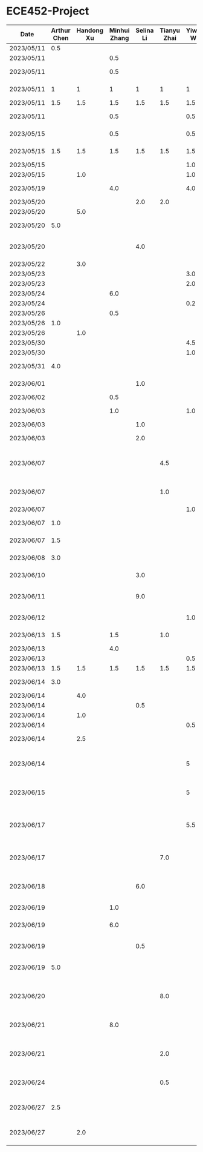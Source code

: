 # ECE452-Project
| Date       | Arthur Chen | Handong Xu | Minhui Zhang | Selina Li | Tianyu Zhai | Yiwen Wu | Task                                                                                                  |
|------------|-------------|------------|--------------|-----------|-------------|----------|-------------------------------------------------------------------------------------------------------|
| 2023/05/11 | 0.5         |            |              |           |             |          | Setup Github repo                                                                                     |
| 2023/05/11 |             |            | 0.5          |           |             |          | Setup notions teamspace                                                                               |
| 2023/05/11 |             |            | 0.5          |           |             |          | Summarize project and proposal requirements                                                           |
| 2023/05/11 | 1           | 1          | 1            | 1         | 1           | 1        | Think & document 3 feasible ideas                                                                     |
| 2023/05/11 | 1.5         | 1.5        | 1.5          | 1.5       | 1.5         | 1.5      | Discuss & Select Idea                                                                                 |
| 2023/05/11 |             |            | 0.5          |           |             | 0.5      | Create TimeLog.md and README.md                                                                       |
| 2023/05/15 |             |            | 0.5          |           |             | 0.5      | Divide task on proposal and design                                                                    |
| 2023/05/15 | 1.5         | 1.5        | 1.5          | 1.5       | 1.5         | 1.5      | Meeting on proposal and design                                                                        |
| 2023/05/15 |             |            |              |           |             | 1.0      | Initial design on UI                                                                                  |
| 2023/05/15 |             | 1.0        |              |           |             | 1.0      | Upgrade UI design                                                                                     |
| 2023/05/19 |             |            | 4.0          |           |             | 4.0      | Design architecture view and architecture style                                                       |
| 2023/05/20 |             |            |              | 2.0       | 2.0         |          | Discuss design patterns                                                                               |
| 2023/05/20 |             | 5.0        |              |           |             |          | UI design in Figma                                                                                    |
| 2023/05/20 | 5.0         |            |              |           |             |          | Write documentations proposal                                                                         |
| 2023/05/20 |             |            |              | 4.0       |             |          | Demonstrate implementation of design patterns at the coding level                                     |
| 2023/05/22 |             | 3.0        |              |           |             |          | UI design in Figma                                                                                    |
| 2023/05/23 |             |            |              |           |             | 3.0      | Setup starter code                                                                                    |
| 2023/05/23 |             |            |              |           |             | 2.0      | Debug starter code                                                                                    |
| 2023/05/24 |             |            | 6.0          |           |             |          | Write Proposal                                                                                        |
| 2023/05/24 |             |            |              |           |             | 0.2      | Review Proposal                                                                                       |
| 2023/05/26 |             |            | 0.5          |           |             |          | Revise Proposal                                                                                       |
| 2023/05/26 | 1.0         |            |              |           |             |          | Revise Documentations                                                                                 |
| 2023/05/26 |             | 1.0        |              |           |             |          | Added UI in Proposal                                                                                  |
| 2023/05/30 |             |            |              |           |             | 4.5      | Setup/debug starter code                                                                              |
| 2023/05/30 |             |            |              |           |             | 1.0      | Prepare Presentation                                                                                  |
| 2023/05/31 | 4.0         |            |              |           |             |          | Make and revise all documents for presentation                                                        |
| 2023/06/01 |             |            |              | 1.0       |             |          | Revise Proposal based on feedback                                                                     |
| 2023/06/02 |             |            | 0.5          |           |             |          | Revise Proposal and upload                                                                            |
| 2023/06/03 |             |            | 1.0          |           |             | 1.0      | Plan on how to implement and find resources                                                           |
| 2023/06/03 |             |            |              | 1.0       |             |          | PR Review                                                                                             |
| 2023/06/03 |             |            |              | 2.0       |             |          | Raise a PR to standardize and clean up code                                                           |
| 2023/06/07 |             |            |              |           | 4.5         |          | Set up Navigation Manager for future screens. Create example onboard and login screens.               |
| 2023/06/07 |             |            |              |           | 1.0         |          | Address comments & Add prototype screens for care-giver & receiver.                                   |
| 2023/06/07 |             |            |              |           |             | 1.0      | PR Review                                                                                             |
| 2023/06/07 | 1.0         |            |              |           |             |          | Investigate OCR function implementation                                                               |
| 2023/06/07 | 1.5         |            |              |           |             |          | Investigate Python + Kotlin integration                                                               |
| 2023/06/08 | 3.0         |            |              |           |             |          | Write up Buddy Team Evaluation                                                                        |
| 2023/06/10 |             |            |              | 3.0       |             |          | Investigate Authentication Method: Auth0 chosen                                                       |
| 2023/06/11 |             |            |              | 9.0       |             |          | Implement User authentication/authorization with Auth0                                                |
| 2023/06/12 |             |            |              |           |             | 1.0      | Draw Architect diagram - part 1                                                                       |
| 2023/06/13 | 1.5         |            | 1.5          |           | 1.0         |          | Write and Revise Buddy Team Evaluation                                                                |
| 2023/06/13 |             |            | 4.0          |           |             |          | Add Firebase to project                                                                               |
| 2023/06/13 |             |            |              |           |             | 0.5      | Redesign UI + Code review                                                                             |
| 2023/06/13 | 1.5         | 1.5        | 1.5          | 1.5       | 1.5         | 1.5      | team meeting on task work                                                                             |
| 2023/06/14 | 3.0         |            |              |           |             |          | Implement search engine in Python                                                                     |
| 2023/06/14 |             | 4.0        |              |           |             |          | working on add pill page ui                                                                           |
| 2023/06/14 |             |            |              | 0.5       |             |          | PR review                                                                                             |
| 2023/06/14 |             | 1.0        |              |           |             |          | update PR                                                                                             |
| 2023/06/14 |             |            |              |           |             | 0.5      | PR review                                                                                             |
| 2023/06/14 |             | 2.5        |              |           |             |          | working on add pill page and receiver home page ui                                                    |
| 2023/06/14 |             |            |              |           |             | 5        | Implement Camera access permission + add text recognize feature + config google ML kit                |
| 2023/06/15 |             |            |              |           |             | 5        | Implement upload local photo feature + add auto-fill UI page                                          |
| 2023/06/17 |             |            |              |           |             | 5.5      | Implement local storage access permission; PR review; update addReminder page; finish auto-fill logic |
| 2023/06/17 |             |            |              |           | 7.0         |          | Implement customized calendar; fix wrong viewModel access.                                            |
| 2023/06/18 |             |            |              | 6.0       |             |          | Firebase set up and connection, refactored Login/Signup UI and logic with FireBase                    |
| 2023/06/19 |             |            | 1.0          |           |             |          | PR Review                                                                                             |
| 2023/06/19 |             |            | 6.0          |           |             |          | Implement reminders firestore database crud and view model                                            |
| 2023/06/19 |             |            |              | 0.5       |             |          | Address PR comments and clean up code                                                                 |
| 2023/06/19 | 5.0         |            |              |           |             |          | Resolve Python integration issues, investigate using ElasticSearch in Kotlin                          |
| 2023/06/20 |             |            |              |           | 8.0         |          | Update Calendar; set up shared view model for easy data-sharing; add splash; add app icon             |
| 2023/06/21 |             |            | 8.0          |           |             |          | Implement and Test Model, Repository, ViewModel, Screen on Reminders                                  |
| 2023/06/21 |             |            |              |           | 2.0         |          | PR Review and refactor viewModel functions and data model to get backend data.                        |
| 2023/06/24 |             |            |              |           | 0.5         |          | Add image. Center contents in home screen. Fix Calendar null date bug.                                |                                                                |
| 2023/06/27 | 2.5         |            |              |           |             |          | Writeup Demo Report and Progress Report, refine demo todos                                            |
| 2023/06/27 |             | 2.0        |              |           |             |          | Added cancel button for add-pill-page, fixed dash-screen title missing                                |

